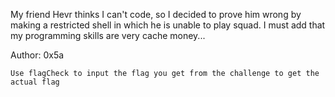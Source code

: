 My friend Hevr thinks I can't code, so I decided to prove him wrong by making a restricted shell in which he is unable to play squad. I must add that my programming skills are very cache money...

Author: 0x5a

`Use flagCheck to input the flag you get from the challenge to get the actual flag`